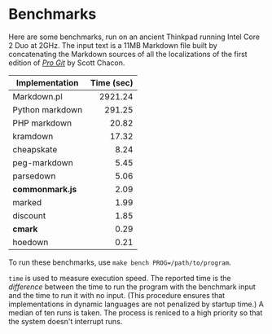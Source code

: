# Benchmarks

Here are some benchmarks, run on an ancient Thinkpad running Intel
Core 2 Duo at 2GHz.  The input text is a 11MB Markdown file built by
concatenating the Markdown sources of all the localizations of the
first edition of
[*Pro Git*](https://github.com/progit/progit/tree/master/en) by Scott
Chacon.

|Implementation     |  Time (sec)|
|-------------------|-----------:|
| Markdown.pl       | 2921.24    |
| Python markdown   |  291.25    |
| PHP markdown      |   20.82    |
| kramdown          |   17.32    |
| cheapskate        |    8.24    |
| peg-markdown      |    5.45    |
| parsedown         |    5.06    |
| **commonmark.js** |    2.09    |
| marked            |    1.99    |
| discount          |    1.85    |
| **cmark**         |    0.29    |
| hoedown           |    0.21    |

To run these benchmarks, use `make bench PROG=/path/to/program`.

`time` is used to measure execution speed.  The reported
time is the *difference* between the time to run the program
with the benchmark input and the time to run it with no input.
(This procedure ensures that implementations in dynamic languages are
not penalized by startup time.) A median of ten runs is taken.  The
process is reniced to a high priority so that the system doesn't
interrupt runs.
